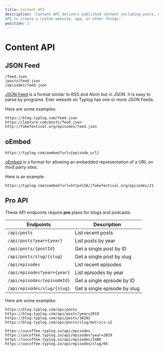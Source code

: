 ```yaml
---
title: Content API
description: 'Content API delivers published content including posts, episodes, and moments in machine-readable formats. Developers can use the content
API to create a custom website, app, or other things.'
position: 2
---
```


# Content API

## JSON Feed

```
/feed.json
/posts/feed.json
/episodes/feed.json
```

[JSON Feed](https://www.jsonfeed.org/) is a format similar to RSS and
Atom but in JSON. It is easy to parse by programs. Ever website on
Typlog has one or more JSON Feeds.

Here are some examples:

```
https://blog.typlog.com/feed.json
https://lepture.com/posts/feed.json
http://fakefestival.org/episodes/feed.json
```

## oEmbed

```
https://typlog.com/oembed?url={episode_url}
```

[oEmbed](https://oembed.com/) is a format for allowing an embedded
representation of a URL on third party sites.

Here is an example:

```
https://typlog.com/oembed?url=https%3A//fakefestival.org/episodes/21
```

## Pro API

These API endpoints require **pro** plans for blogs and podcasts.

Endpoints                    | Description
---------------------------- | ----------------------------
`/api/posts`                 | List recent posts
`/api/posts?year={year}`     | List posts by year
`/api/posts/{postId}`        | Get a single post by ID
`/api/posts/slug/{slug}`     | Get a single post by slug
`/api/episodes`              | List recent episodes
`/api/episodes?year={year}`  | List episodes by year
`/api/episodes/{episodeId}`  | Get a single episode by ID
`/api/episodes/slug/{slug}`  | Get a single episode by slug

Here are some examples:

```
https://blog.typlog.com/api/posts
https://blog.typlog.com/api/posts?year=2019
https://blog.typlog.com/api/posts/10202
https://blog.typlog.com/api/posts/slug/metrics-v2

https://uxcoffee.typlog.io/api/episodes
https://uxcoffee.typlog.io/api/episodes?year=2019
https://uxcoffee.typlog.io/api/episodes/1406
https://uxcoffee.typlog.io/api/episodes/slug/66
```
